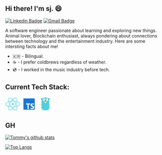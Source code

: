 ## Hi there! I'm sj. 😄

[![Linkedin Badge](https://img.shields.io/badge/-LinkedIn-blue?style=flat-square&logo=Linkedin&logoColor=white&link=https://www.linkedin.com/in/sjtommylee//)](https://www.linkedin.com/in/sjtommylee//)
[![Gmail Badge](https://img.shields.io/badge/-Gmail-d14836?style=flat-square&logo=Gmail&logoColor=white&link=mailto:sjtommylee@gmail.com)](mailto:sjtommylee@gmail.com)

A software engineer passionate about learning and exploring new things.
Animal lover, Blockchain enthusiast, always pondering about connections between technology and the entertainment industry.
Here are some intersting facts about me!

- 🇰🇷 - Bilingual.
- ☕️ - I prefer coldbrews regardless of weather.
- 💿 - I worked in the music industry before tech.

## Current Tech Stack:

<a href="https://reactjs.org/" title="React"> <img alt="" src="assets/icons8-react-native-48.png" /></a>
<a href="https://www.typescriptlang.org/docs/" title="React"> <img alt="" src="assets/icons8-typescript-48.png" /></a>
<a href="https://go.dev/doc/" title="Go"> <img alt="" src="assets/icons8-golang-48.png" /></a>
<a href="/" title="AWS"> <img alt="" src="assets/amazon-48.png" /></a>

<!-- ## Previously worked with:

<a href="https://developer.mozilla.org/en-US/docs/Web/Guide/HTML/HTML5" title="React"> <img alt="" src="assets/icons8-html-5-48.png" /></a>
<a href="https://www.w3schools.com/css/" title="React"> <img alt="" src="assets/icons8-css3-48.png" /></a>
<a href="https://sass-lang.com/" title="React"> <img alt="" src="assets/icons8-sass-avatar-48.png" /></a>
<a href="https://nodejs.org/en/" title="React"> <img alt="" src="assets/icons8-nodejs-48.png" /></a>
<a href="https://www.javascript.com/" title="React"> <img alt="" src="assets/icons8-javascript-48.png" /></a>
<a href="https://wordpress.com/" title="React"> <img alt="" src="assets/icons8-wordpress-48.png" /></a>
<a href="https://www.shopify.com/" title="React"> <img alt="" src="assets/icons8-shopify-48.png" /></a>
<a href="https://www.postgresql.org/docs/" title="React"> <img alt="" src="assets/
icons8-postgresql-48.png" /></a>
<a href="https://www.postgresql.org/docs/" title="React"> <img alt="" src="assets/icons8-python-48.png" /></a> -->

## GH

[![Tommy's github stats](https://github-readme-stats.vercel.app/api?username=appreciate-tommy&show_icons=true&hide=contribs,issues,stars)](https://github.com/appreciate-tommy)

[![Top Langs](https://github-readme-stats.vercel.app/api/top-langs/?username=appreciate-tommy&layout=compact)](https://github.com/appreciate-tommy)

<!--
**appreciate-tommy/appreciate-tommy** is a ✨ _special_ ✨ repository because its `README.md` (this file) appears on your GitHub profile.

Here are some ideas to get you started:

- 🔭 I’m currently working on ...
- 🌱 I’m currently learning ...
- 👯 I’m looking to collaborate on ...
- 🤔 I’m looking for help with ...
- 💬 Ask me about ...
- 📫 How to reach me: ...
- 😄 Pronouns: ...
- ⚡ Fun fact: ...
-->
